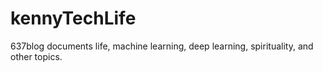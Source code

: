 # kennyTechLife
637blog documents life, machine learning, deep learning, spirituality, and other topics.
